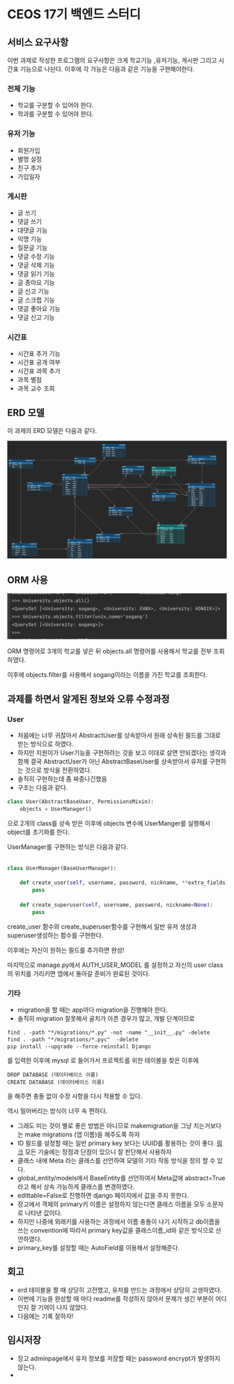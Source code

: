 # CEOS 17기 백엔드 스터디

## 서비스 요구사항

이번 과제로 작성한 프로그램의 요구사항은 크게 학교기능 ,유저기능, 게시판 그리고 시간표 기능으로 나뉜다.
이후에 각 가능은 다음과 같은 기능을 구현해야한다.

### 전체 기능

* 학교를 구분할 수 있어야 한다.
* 학과를 구분할 수 있어야 한다.

### 유저 기능

* 회원가입
* 별명 설정
* 친구 추가
* 가입일자

### 게시판

* 글 쓰기
* 댓글 쓰기
* 대댓글 기능
* 익명 기능
* 질문글 기능
* 댓글 수정 기능
* 댓글 삭제 기능
* 댓글 읽기 기능
* 글 종아요 기능
* 글 신고 기능
* 글 스크랩 기능
* 댓글 좋아요 기능
* 댓글 신고 기능

### 시간표

* 시간표 추가 기능
* 시간표 공개 여부
* 시간표 과목 추가
* 과목 별점
* 과목 교수 조회

## ERD 모델

이 과제의 ERD 모델은 다음과 같다.

![ETD_TABLE](./image/erd_table.png)

## ORM 사용

![ORM](./image/ORM.png)

ORM 명령어로 3개의 학교를 넣은 뒤 objects.all 명령어를 사용해서 학교를 전부 조회하였다.

이후에 objects.filter를 사용해서 sogang이라는 이름을 가진 학교를 조회한다.

## 과제를 하면서 알게된 정보와 오류 수정과정

### User

* 처음에는 너무 귀찮아서 AbstractUser를 상속받아서 원래 상속된 필드를 그대로 받는 방식으로 하였다.
* 하지만 지원이가 User기능을 구현하려는 것을 보고 이대로 살면 안되겠다는 생각과 함께 결국 AbstractUser가 아닌 AbstractBaseUser를 상속받아서 유저를 구현하는 것으로 방식을 전환하였다.
* 솔직히 구현하는데 좀 짜증나긴했음
* 구조는 다음과 같다.

~~~python
class User(AbstractBaseUser, PermissionsMixin):
    objects = UserManager()
~~~

으로 2개의 class를 상속 받은 이후에
objects 변수에 UserManger를 실행해서 object를 초기화를 한다.

UserManager를 구현하는 방식은 다음과 같다.

~~~python

class UserManager(BaseUserManager):

    def create_user(self, username, password, nickname, **extra_fields):
        pass

    def create_superuser(self, username, password, nickname=None):
        pass
~~~

create_user 함수와 create_superuser함수를 구현해서 일반 유저 생성과 superuser생성하는 함수를 구현한다.

이후에는 자신이 원하는 필드를 추가하면 완성!

마지막으로 manage.py에서 
AUTH_USER_MODEL 를 설정하고 자신의 user class의 위치를 가리키면 앱에서 돌아갈 준비가 완료된 것이다.

### 기타

* migration을 할 때는 app마다 migration을 진행해야 한다.
* 솔직히 migration 잘못해서 골치가 아픈 경우가 많고, 개발 단계이므로

~~~shell
find . -path "*/migrations/*.py" -not -name "__init__.py" -delete
find . -path "*/migrations/*.pyc"  -delete
pip install --upgrade --force-reinstall Django
~~~

를 입력한 이후에 mysql 로 들어가서 프로젝트를 위한 테이블을 찾은 이후에

~~~mysql
DROP DATABASE (데이터베이스 이름)
CREATE DATABASE (데이터베이스 이름)
~~~

을 해주면 충돌 없이 수정 사항을 다시 적용할 수 있다.

역시 밀어버리는 방식이 너무 속 편하다.

* 그래도 미는 것이 별로 좋은 방법은 아니므로 makemigration을 그냥 치는거보다는 make migrations (앱 이름)을 해주도록 하자
* ID 필드를 설정할 때는 일반 primary key 보다는 UUID를 활용하는 것이 좋다. [링크](https://stir.tistory.com/294) 모든 기술에는 장점과 단점이 있으니 잘 판단해서 사용하자
* 클래스 내에 Meta 라는 클래스를 선언하여 모델의 기타 작동 방식을 정의 할 수 있다.
* global_entity/models에서 BaseEntity를 선언하여서 Meta값에 abstract=True라고 해서 상속 가능하게 클래스를 변경하였다.
* edittable=False로 진행하면 django 페이지에서 값을 주지 못한다.
* 장고에서 객체의 primary키 이름은 설정하지 않는다면 클래스 이름을 모두 소문자로 나타낸 값이다.
* 하지만 나중에 외래키를 사용하는 과정에서 이름 충돌이 나기 시작하고 db이름을 쓰는 convention에 따라서 primary key값을 클래스이름_id와 같은 방식으로 선언하였다.
* primary_key를 설정할 때는 AutoField를 이용해서 설정해준다.

## 회고

* erd 테이블을 짤 때 상당히 고전했고, 유저를 만드는 과정에서 상당히 고생하였다.
* 이번에 기능을 완성할 때 마다 readme를 작성하지 않아서 문제가 생긴 부분이 어디인지 잘 기억이 나지 않았다.
* 다음에는 기록 잘하자!

## 임시저장


* 장고 adminpage에서 유저 정보를 저장할 때는 password encrypt가 발생하지 않는다.
* 